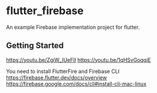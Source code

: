 # flutter_firebase

An example Firebase implementation project for flutter.

## Getting Started

https://youtu.be/ZgiW_IUeFII
https://youtu.be/1qHSvGoqqiE

You need to install FlutterFire and Firebase CLI 
https://firebase.flutter.dev/docs/overview
https://firebase.google.com/docs/cli#install-cli-mac-linux 
